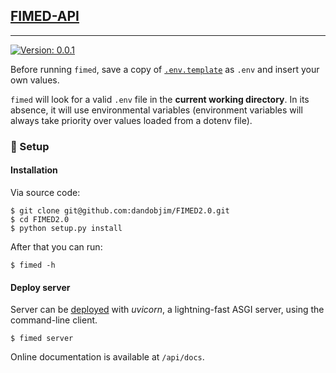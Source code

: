 ## [FIMED-API]() 

---

<a href="https://github.com/benhid/drama"><img alt="Version: 0.0.1" src="https://img.shields.io/badge/version-0.0.1-success?color=0080FF&style=flat-square"></a>

Before running `fimed`, save a copy of [`.env.template`](.env.template) as `.env` and insert your own values. 

`fimed` will look for a valid `.env` file in the **current working directory**.
 In its absence, it will use environmental variables (environment variables will always take priority over values loaded from a dotenv file).

### 🚀 Setup 

#### Installation

Via source code:

```console
$ git clone git@github.com:dandobjim/FIMED2.0.git
$ cd FIMED2.0
$ python setup.py install
```

After that you can run:

```console
$ fimed -h
```

#### Deploy server 

Server can be [deployed](https://fastapi.tiangolo.com/deployment/) with *uvicorn*, a lightning-fast ASGI server, using the command-line client.

```console
$ fimed server
```

Online documentation is available at `/api/docs`.

